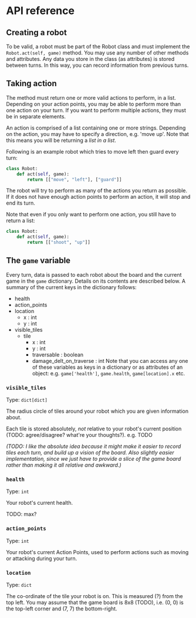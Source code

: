 API reference
=============

Creating a robot
----------------

To be valid, a robot must be part of the Robot class and must implement
the `Robot.act(self, game)` method. You may use any number of other
methods and attributes. Any data you store in the class (as attributes)
is stored between turns. In this way, you can record information from
previous turns.


Taking action
-------------

The method must return one or more valid actions to perform, in a list.
Depending on your action points, you may be able to perform more than
one action on your turn. If you want to perform multiple actions, they
must be in separate elements.

An action is comprised of a list containing one or more strings.
Depending on the action, you may have to specify a direction, e.g. 'move
up'. Note that this means you will be returning a *list in a list*.

Following is an example robot which tries to move left then guard every
turn:

```python
class Robot:
    def act(self, game):
        return [["move", "left"], ["guard"]]
```

The robot will try to perform as many of the actions you return as
possible. If it does not have enough action points to perform an action,
it will stop and end its turn.

Note that even if you only want to perform one action, you still have to
return a list:

```python
class Robot:
    def act(self, game):
        return [["shoot", "up"]]
```


The `game` variable
-------------------

Every turn, data is passed to each robot about the board and the current
game in the `game` dictionary. Details on its contents are described
below. A summary of the current keys in the dictionary follows:

  * health
  * action_points
  * location
    * x : int
    * y : int
  * visible_tiles
    * tile
      * x : int
      * y : int
      * traversable : boolean
      * damage_delt_on_traverse : int
Note that you can access any one of these variables as keys in a
dictionary or as attributes of an object: e.g. `game['health']`,
`game.health`, `game[location].x` etc.


### `visible_tiles`

Type: `dict[dict]`

The radius circle of tiles around your robot which you are given
information about.

Each tile is stored absolutely, *not* relative to your robot's current
position (TODO: agree/disagree? what're your thoughts?). e.g. TODO

*(TODO: I like the absolute idea because it might make it easier to
record tiles each turn, and build up a vision of the board. Also
slightly easier implementation, since we just have to provide a slice of
the game board rather than making it all relative and awkward.)*


### `health`

Type: `int`

Your robot's current health.

TODO: max?


### `action_points`

Type: `int`

Your robot's current Action Points, used to perform actions such as
moving or attacking during your turn.


### `location`

Type: `dict`

The co-ordinate of the tile your robot is on. This is measured (?) from
the top left. You may assume that the game board is 8x8 (TODO), i.e. (0,
0) is the top-left corner and (7, 7) the bottom-right.
